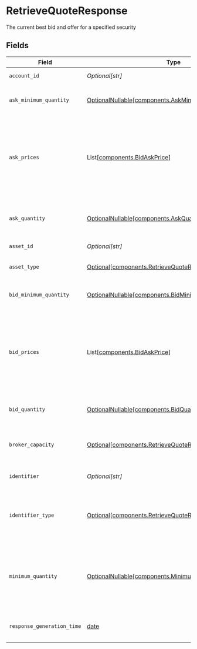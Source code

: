 # RetrieveQuoteResponse

The current best bid and offer for a specified security


## Fields

| Field                                                                                                                                                                                                                                   | Type                                                                                                                                                                                                                                    | Required                                                                                                                                                                                                                                | Description                                                                                                                                                                                                                             | Example                                                                                                                                                                                                                                 |
| --------------------------------------------------------------------------------------------------------------------------------------------------------------------------------------------------------------------------------------- | --------------------------------------------------------------------------------------------------------------------------------------------------------------------------------------------------------------------------------------- | --------------------------------------------------------------------------------------------------------------------------------------------------------------------------------------------------------------------------------------- | --------------------------------------------------------------------------------------------------------------------------------------------------------------------------------------------------------------------------------------- | --------------------------------------------------------------------------------------------------------------------------------------------------------------------------------------------------------------------------------------- |
| `account_id`                                                                                                                                                                                                                            | *Optional[str]*                                                                                                                                                                                                                         | :heavy_minus_sign:                                                                                                                                                                                                                      | The account id used in calculating order costs                                                                                                                                                                                          | 01HBRQ5BW6ZAY4BNWP4GWRD80X                                                                                                                                                                                                              |
| `ask_minimum_quantity`                                                                                                                                                                                                                  | [OptionalNullable[components.AskMinimumQuantity]](../../models/components/askminimumquantity.md)                                                                                                                                        | :heavy_minus_sign:                                                                                                                                                                                                                      | The best ask minimum quantity. This will be absent if no ask information is available                                                                                                                                                   | {<br/>"value": "100"<br/>}                                                                                                                                                                                                              |
| `ask_prices`                                                                                                                                                                                                                            | List[[components.BidAskPrice](../../models/components/bidaskprice.md)]                                                                                                                                                                  | :heavy_minus_sign:                                                                                                                                                                                                                      | The price information of the best ask matching the request criteria. If no ask information is available at all, this will be empty. If yield information is not available, then this will only contain a PERCENTAGE_OF_PAR-typed price. | [<br/>{<br/>"price": {<br/>"value": "93.22"<br/>},<br/>"type": "PERCENTAGE_OF_PAR"<br/>}<br/>]                                                                                                                                          |
| `ask_quantity`                                                                                                                                                                                                                          | [OptionalNullable[components.AskQuantity]](../../models/components/askquantity.md)                                                                                                                                                      | :heavy_minus_sign:                                                                                                                                                                                                                      | The best ask quantity. This will be absent if no ask information is available                                                                                                                                                           | [<br/>{<br/>"value": "2000"<br/>}<br/>]                                                                                                                                                                                                 |
| `asset_id`                                                                                                                                                                                                                              | *Optional[str]*                                                                                                                                                                                                                         | :heavy_minus_sign:                                                                                                                                                                                                                      | Apex Asset ID for this asset.                                                                                                                                                                                                           | 22091                                                                                                                                                                                                                                   |
| `asset_type`                                                                                                                                                                                                                            | [Optional[components.RetrieveQuoteResponseAssetType]](../../models/components/retrievequoteresponseassettype.md)                                                                                                                        | :heavy_minus_sign:                                                                                                                                                                                                                      | The type of asset referenced by the security identifier                                                                                                                                                                                 | FIXED_INCOME                                                                                                                                                                                                                            |
| `bid_minimum_quantity`                                                                                                                                                                                                                  | [OptionalNullable[components.BidMinimumQuantity]](../../models/components/bidminimumquantity.md)                                                                                                                                        | :heavy_minus_sign:                                                                                                                                                                                                                      | The best bid minimum quantity. This will be absent if no bid information is available                                                                                                                                                   | {<br/>"value": "100"<br/>}                                                                                                                                                                                                              |
| `bid_prices`                                                                                                                                                                                                                            | List[[components.BidAskPrice](../../models/components/bidaskprice.md)]                                                                                                                                                                  | :heavy_minus_sign:                                                                                                                                                                                                                      | The price information of the best bid matching the request criteria. If no bid information is available at all, this will be empty. If yield information is not available, then this will only contain a PERCENTAGE_OF_PAR-typed price. | [<br/>{<br/>"price": {<br/>"value": "97.44"<br/>},<br/>"type": "PERCENTAGE_OF_PAR"<br/>}<br/>]                                                                                                                                          |
| `bid_quantity`                                                                                                                                                                                                                          | [OptionalNullable[components.BidQuantity]](../../models/components/bidquantity.md)                                                                                                                                                      | :heavy_minus_sign:                                                                                                                                                                                                                      | The best bid quantity. This will be absent if no bid information is available                                                                                                                                                           | {<br/>"value": "2000"<br/>}                                                                                                                                                                                                             |
| `broker_capacity`                                                                                                                                                                                                                       | [Optional[components.RetrieveQuoteResponseBrokerCapacity]](../../models/components/retrievequoteresponsebrokercapacity.md)                                                                                                              | :heavy_minus_sign:                                                                                                                                                                                                                      | Capacity used in determining bid and ask prices. Defaults to "AGENCY" if no value specified.                                                                                                                                            | AGENCY                                                                                                                                                                                                                                  |
| `identifier`                                                                                                                                                                                                                            | *Optional[str]*                                                                                                                                                                                                                         | :heavy_minus_sign:                                                                                                                                                                                                                      | Identifier of the asset (of the type specified in `identifier_type`).                                                                                                                                                                   | 3.78331e+07                                                                                                                                                                                                                             |
| `identifier_type`                                                                                                                                                                                                                       | [Optional[components.RetrieveQuoteResponseIdentifierType]](../../models/components/retrievequoteresponseidentifiertype.md)                                                                                                              | :heavy_minus_sign:                                                                                                                                                                                                                      | The identifier type of the asset for which the best bid and offer is returned. This will be the same value as what was sent on the request.                                                                                             | CUSIP                                                                                                                                                                                                                                   |
| `minimum_quantity`                                                                                                                                                                                                                      | [OptionalNullable[components.MinimumQuantity]](../../models/components/minimumquantity.md)                                                                                                                                              | :heavy_minus_sign:                                                                                                                                                                                                                      | The minimum quantity specified in the request (if any). For Fixed Income: Expressed in the par (face-value) amount and may not exceed two decimal places for USD-based currencies.                                                      | {<br/>"value": "200"<br/>}                                                                                                                                                                                                              |
| `response_generation_time`                                                                                                                                                                                                              | [date](https://docs.python.org/3/library/datetime.html#date-objects)                                                                                                                                                                    | :heavy_minus_sign:                                                                                                                                                                                                                      | The time the response was generated by the system                                                                                                                                                                                       | {<br/>"nanos": 61400000,<br/>"seconds": 171442739<br/>}                                                                                                                                                                                 |